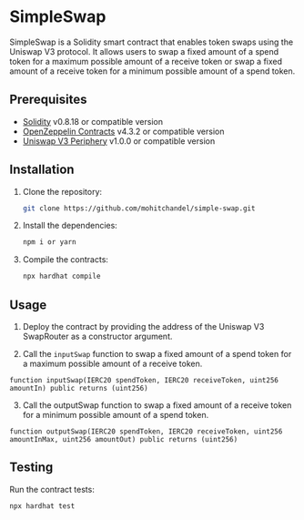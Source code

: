 # SimpleSwap

SimpleSwap is a Solidity smart contract that enables token swaps using the Uniswap V3 protocol. It allows users to swap a fixed amount of a spend token for a maximum possible amount of a receive token or swap a fixed amount of a receive token for a minimum possible amount of a spend token.

## Prerequisites

- [Solidity](https://soliditylang.org/) v0.8.18 or compatible version
- [OpenZeppelin Contracts](https://docs.openzeppelin.com/contracts/) v4.3.2 or compatible version
- [Uniswap V3 Periphery](https://github.com/Uniswap/uniswap-v3-periphery) v1.0.0 or compatible version

## Installation

1. Clone the repository:

   ```bash
   git clone https://github.com/mohitchandel/simple-swap.git
   ```

2. Install the dependencies:
   ```bash
   npm i or yarn
   ```
3. Compile the contracts:
   ```bash
   npx hardhat compile
   ```

## Usage

1. Deploy the contract by providing the address of the Uniswap V3 SwapRouter as a constructor argument.

2. Call the `inputSwap` function to swap a fixed amount of a spend token for a maximum possible amount of a receive token.

```solidity
function inputSwap(IERC20 spendToken, IERC20 receiveToken, uint256 amountIn) public returns (uint256)
```

3. Call the outputSwap function to swap a fixed amount of a receive token for a minimum possible amount of a spend token.

```solidity
function outputSwap(IERC20 spendToken, IERC20 receiveToken, uint256 amountInMax, uint256 amountOut) public returns (uint256)
```

## Testing

Run the contract tests:

```bash
npx hardhat test
```
